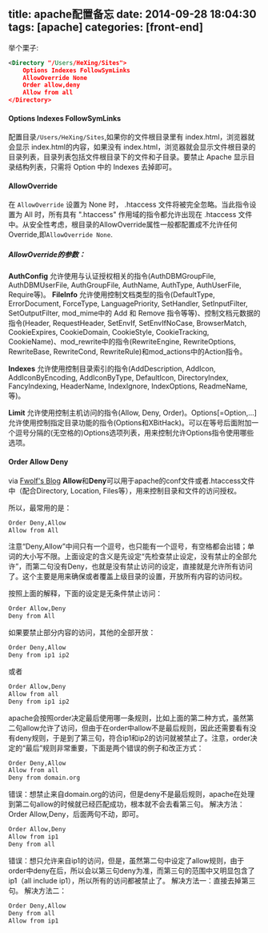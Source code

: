 title: apache配置备忘
date: 2014-09-28 18:04:30
tags: [apache]
categories: [front-end]
---
举个栗子:
``` xml
<Directory "/Users/HeXing/Sites">
    Options Indexes FollowSymLinks
    AllowOverride None
    Order allow,deny
    Allow from all
</Directory>
```
#### Options Indexes FollowSymLinks
配置目录`/Users/HeXing/Sites`,如果你的文件根目录里有 index.html，浏览器就会显示 index.html的内容，如果没有 index.html，浏览器就会显示文件根目录的目录列表，目录列表包括文件根目录下的文件和子目录。要禁止 Apache 显示目录结构列表，只需将 Option 中的 Indexes 去掉即可。

#### AllowOverride
在 `AllowOverride` 设置为 None 时， .htaccess 文件将被完全忽略。当此指令设置为 All 时，所有具有 ".htaccess" 作用域的指令都允许出现在 .htaccess 文件中。从安全性考虑，根目录的AllowOverride属性一般都配置成不允许任何Override,即`AllowOverride None`.

##### AllowOverride的参数：
**AuthConfig** 允许使用与认证授权相关的指令(AuthDBMGroupFile, AuthDBMUserFile, AuthGroupFile, AuthName, AuthType, AuthUserFile, Require等)。
**FileInfo** 允许使用控制文档类型的指令(DefaultType, ErrorDocument, ForceType, LanguagePriority, SetHandler, SetInputFilter, SetOutputFilter, mod_mime中的 Add 和 Remove 指令等等)、控制文档元数据的指令(Header, RequestHeader, SetEnvIf, SetEnvIfNoCase, BrowserMatch, CookieExpires, CookieDomain, CookieStyle, CookieTracking, CookieName)、mod_rewrite中的指令(RewriteEngine, RewriteOptions, RewriteBase, RewriteCond, RewriteRule)和mod_actions中的Action指令。

**Indexes** 允许使用控制目录索引的指令(AddDescription, AddIcon, AddIconByEncoding, AddIconByType, DefaultIcon, DirectoryIndex, FancyIndexing, HeaderName, IndexIgnore, IndexOptions, ReadmeName, 等)。

**Limit** 允许使用控制主机访问的指令(Allow, Deny, Order)。Options[=Option,...] 允许使用控制指定目录功能的指令(Options和XBitHack)。可以在等号后面附加一个逗号分隔的(无空格的)Options选项列表，用来控制允许Options指令使用哪些选项。

#### Order Allow Deny
via [Fwolf's Blog][1]
**Allow**和**Deny**可以用于apache的conf文件或者.htaccess文件中（配合Directory, Location, Files等），用来控制目录和文件的访问授权。

所以，最常用的是：
``` xml
Order Deny,Allow
Allow from All
```
注意“Deny,Allow”中间只有一个逗号，也只能有一个逗号，有空格都会出错；单词的大小写不限。上面设定的含义是先设定“先检查禁止设定，没有禁止的全部允许”，而第二句没有Deny，也就是没有禁止访问的设定，直接就是允许所有访问了。这个主要是用来确保或者覆盖上级目录的设置，开放所有内容的访问权。

按照上面的解释，下面的设定是无条件禁止访问：
``` xml
Order Allow,Deny
Deny from All
```
如果要禁止部分内容的访问，其他的全部开放：
``` xml
Order Deny,Allow
Deny from ip1 ip2
```
或者
``` xml
Order Allow,Deny
Allow from all
Deny from ip1 ip2
```
apache会按照order决定最后使用哪一条规则，比如上面的第二种方式，虽然第二句allow允许了访问，但由于在order中allow不是最后规则，因此还需要看有没有deny规则，于是到了第三句，符合ip1和ip2的访问就被禁止了。注意，order决定的“最后”规则非常重要，下面是两个错误的例子和改正方式：
``` xml
Order Deny,Allow
Allow from all
Deny from domain.org
```
错误：想禁止来自domain.org的访问，但是deny不是最后规则，apache在处理到第二句allow的时候就已经匹配成功，根本就不会去看第三句。 解决方法：Order Allow,Deny，后面两句不动，即可。
``` xml
Order Allow,Deny
Allow from ip1
Deny from all
```
错误：想只允许来自ip1的访问，但是，虽然第二句中设定了allow规则，由于order中deny在后，所以会以第三句deny为准，而第三句的范围中又明显包含了ip1（all include ip1），所以所有的访问都被禁止了。 解决方法一：直接去掉第三句。 解决方法二：
``` xml
Order Deny,Allow
Deny from all
Allow from ip1
```


[1]:http://www.fwolf.com/blog/post/191
